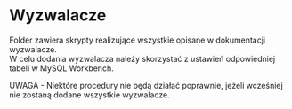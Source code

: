 # Wyzwalacze

Folder zawiera skrypty realizujące wszystkie opisane w dokumentacji wyzwalacze.   
W celu dodania wyzwalacza należy skorzystać z ustawień odpowiedniej tabeli w MySQL Workbench.  

UWAGA - Niektóre procedury nie będą działać poprawnie, jeżeli wcześniej nie zostaną dodane wszystkie wyzwalacze.  